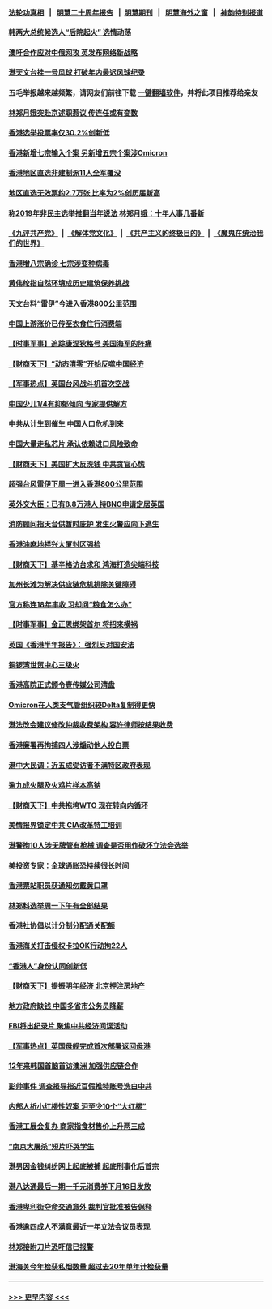 #### [法轮功真相](https://github.com/gfw-breaker/truth/blob/master/README.md?t=0) &nbsp;&nbsp;|&nbsp;&nbsp; [明慧二十周年报告](https://github.com/gfw-breaker/mh-reports/blob/master/README.md?t=0) &nbsp;&nbsp;|&nbsp;&nbsp;[明慧期刊](https://github.com/gfw-breaker/mh-qikan) &nbsp;&nbsp;|&nbsp;&nbsp; [明慧海外之窗](https://github.com/gfw-breaker/mh-news/blob/master/README.md?t=0) &nbsp;&nbsp;|&nbsp;&nbsp; [神韵特别报道](https://github.com/gfw-breaker/mh-news/blob/master/shenyun.md?t=0)
#### [韩两大总统候选人“后院起火” 选情动荡](../pages/nsc415/n13449654.md?t=12211650) 
#### [澳吁合作应对中俄网攻 英发布网络新战略](../pages/nsc415/n13449599.md?t=12211650) 
#### [港天文台挂一号风球 打破年内最迟风球纪录](../pages/nsc415/n13449614.md?t=12211650) 
#### 五毛举报越来越频繁，请网友们前往下载 [一键翻墙软件](https://github.com/gfw-breaker/ssr-accounts)，并将此项目推荐给亲友
#### [林郑月娥突赴京述职惹议 传连任或有变数](../pages/nsc415/n13449611.md?t=12211650) 
#### [香港选举投票率仅30.2%创新低](../pages/nsc415/n13449593.md?t=12211650) 
#### [香港新增七宗输入个案 另新增五宗个案涉Omicron](../pages/nsc415/n13449598.md?t=12211650) 
#### [香港地区直选非建制派11人全军覆没](../pages/nsc415/n13449571.md?t=12211650) 
#### [地区直选无效票约2.7万张 比率为2%创历届新高](../pages/nsc415/n13449565.md?t=12211650) 
#### [称2019年非民主选举推翻当年说法 林郑月娥：十年人事几番新](../pages/nsc415/n13449552.md?t=12211650) 
#### [《九评共产党》](https://github.com/begood0513/9ping.md/blob/master/README.md) &nbsp;|&nbsp; [《解体党文化》](../../../../jtdwh.md/blob/master/README.md)  &nbsp;|&nbsp; [《共产主义的终极目的》](../../../../gczydzjmd.md/blob/master/README.md) &nbsp;|&nbsp; [《魔鬼在统治我们的世界》](../../../../mgztzwmdsj.md/blob/master/README.md) 
#### [香港增八宗确诊 七宗涉变种病毒](../pages/nsc415/n13447245.md?t=12211650) 
#### [黄伟纶指自然环境成历史建筑保养挑战](../pages/nsc415/n13447212.md?t=12211650) 
#### [天文台料“雷伊”今进入香港800公里范围](../pages/nsc415/n13447201.md?t=12211650) 
#### [中国上游涨价已传至衣食住行消费端](../pages/nsc415/n13446976.md?t=12211650) 
#### [【时事军事】追踪康涅狄格号 美国海军的阵痛](../pages/nsc415/n13445954.md?t=12211650) 
#### [【财商天下】“动态清零”开始反噬中国经济](../pages/nsc415/n13445938.md?t=12211650) 
#### [【军事热点】英国台风战斗机首次空战](../pages/nsc415/n13443996.md?t=12211650) 
#### [中国少儿1/4有抑郁倾向 专家提供解方](../pages/nsc415/n13444593.md?t=12211650) 
#### [中共从计生到催生 中国人口危机到来](../pages/nsc415/n13444571.md?t=12211650) 
#### [中国大量走私芯片 承认依赖进口风险致命](../pages/nsc415/n13444531.md?t=12211650) 
#### [【财商天下】美国扩大反洗钱 中共贪官心慌](../pages/nsc415/n13443928.md?t=12211650) 
#### [超强台风雷伊下周一进入香港800公里范围](../pages/nsc415/n13442411.md?t=12211650) 
#### [英外交大臣：已有8.8万港人 持BNO申请定居英国](../pages/nsc415/n13442389.md?t=12211650) 
#### [消防顾问指天台供暂时庇护 发生火警应向下逃生](../pages/nsc415/n13442364.md?t=12211650) 
#### [香港油麻地祥兴大厦封区强检](../pages/nsc415/n13442321.md?t=12211650) 
#### [【财商天下】基辛格访台求和 鸿海打造尖端科技](../pages/nsc415/n13442009.md?t=12211650) 
#### [加州长滩为解决供应链危机排除关键障碍](../pages/nsc415/n13441735.md?t=12211650) 
#### [官方称连18年丰收 习却问“粮食怎么办”](../pages/nsc415/n13441625.md?t=12211650) 
#### [【时事军事】金正恩绑架首尔 将招来横祸](../pages/nsc415/n13439559.md?t=12211650) 
#### [英国《香港半年报告》： 强烈反对国安法](../pages/nsc415/n13440300.md?t=12211650) 
#### [铜锣湾世贸中心三级火](../pages/nsc415/n13440260.md?t=12211650) 
#### [香港高院正式颁令壹传媒公司清盘](../pages/nsc415/n13440283.md?t=12211650) 
#### [Omicron在人类支气管组织较Delta复制得更快](../pages/nsc415/n13440250.md?t=12211650) 
#### [港法改会建议修改仲裁收费架构 容许律师按结果收费](../pages/nsc415/n13440220.md?t=12211650) 
#### [香港廉署再拘捕四人涉煽动他人投白票](../pages/nsc415/n13440193.md?t=12211650) 
#### [港中大民调：近五成受访者不满特区政府表现](../pages/nsc415/n13440168.md?t=12211650) 
#### [逾九成火腿及火鸡片样本高钠](../pages/nsc415/n13440098.md?t=12211650) 
#### [【财商天下】中共拖垮WTO 现在转向内循环](../pages/nsc415/n13439408.md?t=12211650) 
#### [美情报界锁定中共 CIA改革特工培训](../pages/nsc415/n13439659.md?t=12211650) 
#### [港警拘10人涉无牌管有枪械 调查是否用作破坏立法会选举](../pages/nsc415/n13437649.md?t=12211650) 
#### [美投资专家：全球通胀恐持续很长时间](../pages/nsc415/n13437621.md?t=12211650) 
#### [香港票站职员获通知勿戴黄口罩](../pages/nsc415/n13437630.md?t=12211650) 
#### [林郑料选举周一下午有全部结果](../pages/nsc415/n13437642.md?t=12211650) 
#### [香港社协倡以计分制分配通关配额](../pages/nsc415/n13437628.md?t=12211650) 
#### [香港海关打击侵权卡拉OK行动拘22人](../pages/nsc415/n13437616.md?t=12211650) 
#### [“香港人”身份认同创新低](../pages/nsc415/n13437590.md?t=12211650) 
#### [【财商天下】提振明年经济 北京押注房地产](../pages/nsc415/n13437255.md?t=12211650) 
#### [地方政府缺钱 中国多省市公务员降薪](../pages/nsc415/n13437467.md?t=12211650) 
#### [FBI将出纪录片 聚焦中共经济间谍活动](../pages/nsc415/n13437182.md?t=12211650) 
#### [【军事热点】英国母舰完成首次部署返回母港](../pages/nsc415/n13436226.md?t=12211650) 
#### [12年来韩国首脑首访澳洲 加强供应链合作](../pages/nsc415/n13436313.md?t=12211650) 
#### [彭帅事件 调查报导指近百假推特账号洗白中共](../pages/nsc415/n13436150.md?t=12211650) 
#### [内部人析小红楼性奴案 沪至少10个“大红楼”](../pages/nsc415/n13436019.md?t=12211650) 
#### [香港工展会复办 商家指食材售价上升两三成](../pages/nsc415/n13435587.md?t=12211650) 
#### [“南京大屠杀”短片吓哭学生](../pages/nsc415/n13435576.md?t=12211650) 
#### [港男因金钱纠纷网上起底被捕 起底刑事化后首宗](../pages/nsc415/n13435571.md?t=12211650) 
#### [港八达通最后一期一千元消费券下月16日发放](../pages/nsc415/n13435563.md?t=12211650) 
#### [香港卑利街夺命交通意外 裁判官批准被告保释](../pages/nsc415/n13435554.md?t=12211650) 
#### [香港逾四成人不满意最近一年立法会议员表现](../pages/nsc415/n13435551.md?t=12211650) 
#### [林郑接附刀片恐吓信已报警](../pages/nsc415/n13435547.md?t=12211650) 
#### [港海关今年检获私烟数量 超过去20年单年计检获量](../pages/nsc415/n13435535.md?t=12211650) 

----
#### [ >>> 更早内容 <<< ](../indexes/nsc415-earlier.md)
